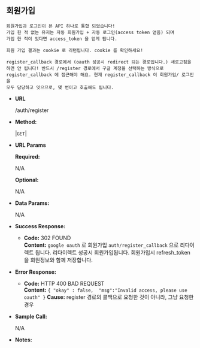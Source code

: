 **회원가입**
----
    회원가입과 로그인이 본 API 하나로 통합 되었습니다!
    가입 한 적 없는 유저는 자동 회원가입 + 자동 로그인(access token 얻음) 되며
    가입 한 적이 있다면 access_token 을 얻게 됩니다.
    
    회원 가입 결과는 cookie 로 리턴됩니다. cookie 를 확인하세요!
    
    register_callback 경로에서 (oauth 성공시 redirect 되는 경로입니다.) 새로고침을
    하면 안 됩니다! 반드시 /register 경로에서 구글 계정을 선택하는 방식으로 
    register_callback 에 접근해야 해요. 현재 register_callback 이 회원가입/ 로그인을
    모두 담당하고 잇으므로, 몇 번이고 호출해도 됩니다.
    
* **URL**

  /auth/register

* **Method:**
  
  |`GET`|
  
*  **URL Params**


   **Required:**
 
    N/A

   **Optional:**
 
    N/A

* **Data Params:**

    N/A

* **Success Response:**
  
  * **Code:** 302 FOUND <br />
    **Content:** `google oauth` 로 회원가입  `auth/register_callback` 으로 리다이렉트 됩니다.
    리다이렉트 성공시 회원가입됩니다. 회원가입시 refresh_token 을 회원정보와 함께 저장합니다.
 
* **Error Response:**
    
  * **Code:** HTTP 400 BAD REQUEST <br />
    **Content:** `{ "okay" : false,  "msg":"Invalid access, please use oauth" }`
    **Cause:** register 경로의 콜백으로 요청한 것이 아니라, 그냥 요청한 경우

    

* **Sample Call:**
    
    N/A

* **Notes:**

   

